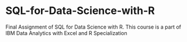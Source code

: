 # SQL-for-Data-Science-with-R
Final Assignment of SQL for Data Science with R. This course is a part of IBM Data Analytics with Excel and R Specialization
